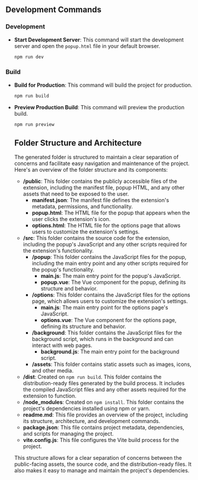 ## Development Commands

### Development

- **Start Development Server**: This command will start the development server and open the `popup.html` file in your default browser.
  ```sh
  npm run dev
  ```
 

### Build

- **Build for Production**: This command will build the project for production.
  ```sh
  npm run build
  ```

- **Preview Production Build**: This command will preview the production build.
  ```sh
  npm run preview
  ```


  ## Folder Structure and Architecture

  The generated folder is structured to maintain a clear separation of concerns and facilitate easy navigation and maintenance of the project. Here's an overview of the folder structure and its components:

    - **/public**: This folder contains the publicly accessible files of the extension, including the manifest file, popup HTML, and any other assets that need to be exposed to the user.
      - **manifest.json**: The manifest file defines the extension's metadata, permissions, and functionality.
      - **popup.html**: The HTML file for the popup that appears when the user clicks the extension's icon.
      - **options.html**: The HTML file for the options page that allows users to customize the extension's settings.
    - **/src**: This folder contains the source code for the extension, including the popup's JavaScript and any other scripts required for the extension's functionality.
      - **/popup**: This folder contains the JavaScript files for the popup, including the main entry point and any other scripts required for the popup's functionality.
        - **main.js**: The main entry point for the popup's JavaScript.
        - **popup.vue**: The Vue component for the popup, defining its structure and behavior.
      - **/options**: This folder contains the JavaScript files for the options page, which allows users to customize the extension's settings.
        - **main.js**: The main entry point for the options page's JavaScript.
        - **options.vue**: The Vue component for the options page, defining its structure and behavior.
      - **/background**: This folder contains the JavaScript files for the background script, which runs in the background and can interact with web pages.
        - **background.js**: The main entry point for the background script.
      - **/assets**: This folder contains static assets such as images, icons, and other media.
    - **/dist**: Created on `npm run build`. This folder contains the distribution-ready files generated by the build process. It includes the compiled JavaScript files and any other assets required for the extension to function.
    - **/node_modules**: Created on `npm install`. This folder contains the project's dependencies installed using npm or yarn.
  - **readme.md**: This file provides an overview of the project, including its structure, architecture, and development commands.
  - **package.json**: This file contains project metadata, dependencies, and scripts for managing the project.
  - **vite.config.js**: This file configures the Vite build process for the project.

  This structure allows for a clear separation of concerns between the public-facing assets, the source code, and the distribution-ready files. It also makes it easy to manage and maintain the project's dependencies.





